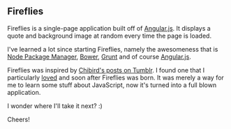 
## Fireflies

Fireflies is a single-page application built off of [Angular.js](http://angularjs.org). It displays a quote and background image at random every time the page is loaded.

I've learned a lot since starting Fireflies, namely the awesomeness that is [Node Package Manager](http://npmjs.org), [Bower](bower.io), [Grunt](gruntjs.com) and of course [Angular.js](angularjs.org).

Fireflies was inspired by [Chibird's posts on Tumblr](http://chibird.com). I found one that I particularly [loved](http://chibird.com/post/74996652847/) and soon after Fireflies was born. It was merely a way for me to learn some stuff about JavaScript, now it's turned into a full blown application.

I wonder where I'll take it next? :)

Cheers!
